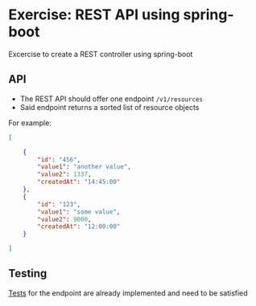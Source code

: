# Exercise: REST API using spring-boot
Excercise to create a REST controller using spring-boot

## API
- The REST API should offer one endpoint `/v1/resources`
- Said endpoint returns a sorted list of resource objects

For example:
```json
[

    {
        "id": "456",
        "value1": "another value",
        "value2": 1337,
        "createdAt": "14:45:00"
    },
    {
        "id": "123",
        "value1": "some value",
        "value2": 9000,
        "createdAt": "12:00:00"
    }

]
```

## Testing
[Tests](src/test/kotlin/com/example/demo/EndpointResponseTests.kt) for the endpoint are already implemented and need to be satisfied
